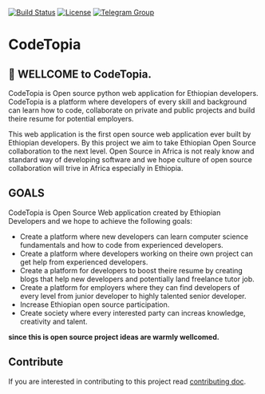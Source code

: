 [![Build Status](https://travis-ci.com/endalk200/CodeTopia.svg?branch=master)](https://travis-ci.com/endalk200/CodeTopia) [![License](https://img.shields.io/badge/License-Apache%202.0-blue.svg)](https://opensource.org/licenses/Apache-2.0) [![Telegram Group](https://img.shields.io/badge/Telegram-Group-blue.svg)](https://telegram.me/CodeTopia)

# CodeTopia

## :vulcan_salute: WELLCOME to CodeTopia.

CodeTopia is Open source python web application for Ethiopian developers. CodeTopia is a platform where developers of every skill and background can learn how to code, collaborate on private and public projects and build theire resume for potential employers.

This web application is the first open source web application ever built by Ethiopian developers. By this project we aim to take Ethiopian Open Source collaboration to the next level. Open Source in Africa is not realy know and standard way of developing software and we hope culture of open source collaboration will trive in Africa especially in Ethiopia.

## GOALS

CodeTopia is Open Source Web application created by Ethiopian Developers and we hope to achieve the following goals:

* Create a platform where new developers can learn computer science fundamentals and how to code from experienced developers.
* Create a platform where developers working on theire own project can get help from experienced developers.
* Create a platform for developers to boost theire resume by creating blogs that help new developers and potentially land freelance tutor job.
* Create a platform for employers where they can find developers of every level from junior developer to highly talented senior developer.
* Increase Ethiopian open source participation.
* Create society where every interested party can increas knowledge, creativity and talent.

**since this is open source project ideas are warmly wellcomed.**

## Contribute

If you are interested in contributing to this project read [contributing doc](https://github.com/w3gw/CodeTopia/blob/master/docs/CONTRIBUTING.md).
